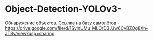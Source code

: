 # Object-Detection-YOLOv3-
Обнаружение объектов.
Ссылка на базу самолётов - https://drive.google.com/file/d/1SvlnUMu_MLOrD3JJw6CvBZOg8Xh-JT8v/view?usp=sharing
